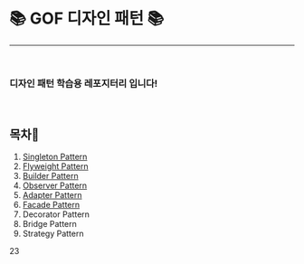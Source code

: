 <h1><b>📚 GOF 디자인 패턴 📚</b></h1>
<hr/><br/>
<h3>디자인 패턴 학습용 레포지터리 입니다!</h3><br/>
<h2>목차📕</h2>
<ol>
    <li>
        <a href="https://github.com/EungyuCho/Disign_Pattern_Repo/blob/master/Singleton.md">Singleton Pattern</a> 
    </li>
    <li>
        <a href="https://github.com/EungyuCho/Disign_Pattern_Repo/blob/master/Flyweight.md">Flyweight Pattern</a> 
    </li>
    <li>
        <a href="https://github.com/EungyuCho/Disign_Pattern_Repo/blob/master/Builder.md">Builder Pattern</a>
    </li>
    <li>
        <a href="https://github.com/EungyuCho/Disign_Pattern_Repo/blob/master/Observer.md">Observer Pattern</a>
    </li>
    <li>
        <a href="https://github.com/EungyuCho/Disign_Pattern_Repo/blob/master/Adapter.md">Adapter Pattern</a>
    </li>
    <li>
        <a href="https://github.com/EungyuCho/Disign_Pattern_Repo/blob/master/Facade.md">Facade Pattern</a>
    </li>
    <li>
        <a>Decorator Pattern</a>
    </li>
    <li>
        <a>Bridge Pattern</a>
    </li>
    <li>
        <a>Strategy Pattern</a>
    </li>
</ol>23